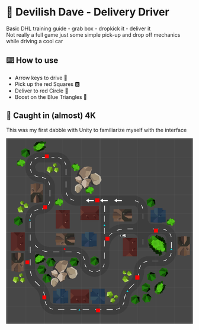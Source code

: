 # :truck: Devilish Dave - Delivery Driver

Basic DHL training guide - grab box - dropkick it - deliver it <br />
Not really a full game just some simple pick-up and drop off mechanics while driving a cool car

## :keyboard: How to use

- Arrow keys to drive :car:
- Pick up the red Squares :b:
- Deliver to red Circle :red_circle:
- Boost on the Blue Triangles :arrow_up_small:

## :camera_flash: Caught in (almost) 4K
This was my first dabble with Unity to familiarize myself with the interface

![](https://github.com/BPSCrash/DeliveryDriver/blob/main/MapScreeenshot.png)
